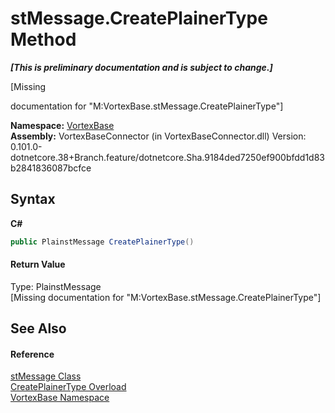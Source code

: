 # stMessage.CreatePlainerType Method 
 _**\[This is preliminary documentation and is subject to change.\]**_

\[Missing <summary> documentation for "M:VortexBase.stMessage.CreatePlainerType"\]

**Namespace:**&nbsp;<a href="N_VortexBase.md">VortexBase</a><br />**Assembly:**&nbsp;VortexBaseConnector (in VortexBaseConnector.dll) Version: 0.101.0-dotnetcore.38+Branch.feature/dotnetcore.Sha.9184ded7250ef900bfdd1d83b2841836087bcfce

## Syntax

**C#**<br />
``` C#
public PlainstMessage CreatePlainerType()
```


#### Return Value
Type: PlainstMessage<br />\[Missing <returns> documentation for "M:VortexBase.stMessage.CreatePlainerType"\]

## See Also


#### Reference
<a href="T_VortexBase_stMessage.md">stMessage Class</a><br /><a href="Overload_VortexBase_stMessage_CreatePlainerType.md">CreatePlainerType Overload</a><br /><a href="N_VortexBase.md">VortexBase Namespace</a><br />